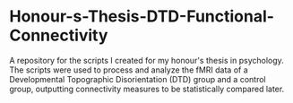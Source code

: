 # Honour-s-Thesis-DTD-Functional-Connectivity
A repository for the scripts I created for my honour's thesis in psychology. The scripts were used to process and analyze the fMRI data of a Developmental Topographic Disorientation (DTD) group and a control group, outputting connectivity measures to be statistically compared later.
